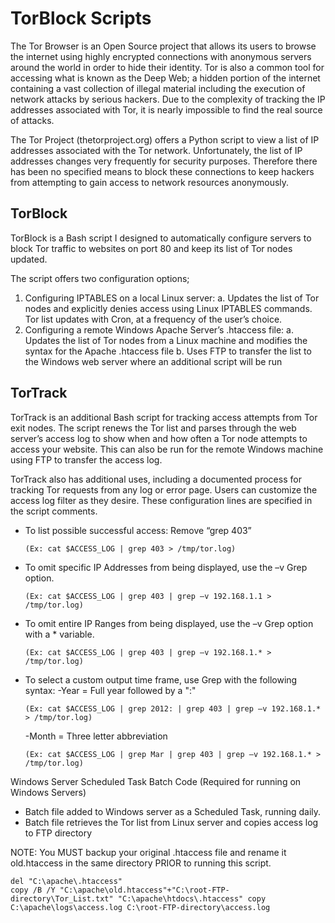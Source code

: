 # TorBlock Scripts

The Tor Browser is an Open Source project that allows its users to browse the internet using highly encrypted connections with anonymous servers around the world in order to hide their identity. Tor is also a common tool for accessing what is known as the Deep Web; a hidden portion of the internet containing a vast collection of illegal material including the execution of network attacks by serious hackers. Due to the complexity of tracking the IP addresses associated with Tor, it is nearly impossible to find the real source of attacks.

The Tor Project (thetorproject.org) offers a Python script to view a list of IP addresses associated with the Tor network. Unfortunately, the list of IP addresses changes very frequently for security purposes. Therefore there has been no specified means to block these connections to keep hackers from attempting to gain access to network resources anonymously.

## TorBlock
TorBlock is a Bash script I designed to automatically configure servers to block Tor traffic to websites on port 80 and keep its list of Tor nodes updated.

The script offers two configuration options;

1. Configuring IPTABLES on a local Linux server:
  a. Updates the list of Tor nodes and explicitly denies access using Linux IPTABLES commands. Tor list updates with Cron, at a frequency of the user’s choice.
2. Configuring a remote Windows Apache Server’s .htaccess file:
  a. Updates the list of Tor nodes from a Linux machine and modifies the syntax for the Apache .htaccess file
  b. Uses FTP to transfer the list to the Windows web server where an additional script will be run

## TorTrack
TorTrack is an additional Bash script for tracking access attempts from Tor exit nodes. The script renews the Tor list and parses through the web server’s access log to show when and how often a Tor node attempts to access your website. This can also be run for the remote Windows machine using FTP to transfer the access log.

TorTrack also has additional uses, including a documented process for tracking Tor requests from any log or error page. Users can customize the access log filter as they desire. These configuration lines are specified in the script comments.

- To list possible successful access: Remove “grep 403”
  ```shell
  (Ex: cat $ACCESS_LOG | grep 403 > /tmp/tor.log)
  ```
- To omit specific IP Addresses from being displayed, use the –v Grep option.
  ```shell
  (Ex: cat $ACCESS_LOG | grep 403 | grep –v 192.168.1.1 > /tmp/tor.log)
  ```
- To omit entire IP Ranges from being displayed, use the –v Grep option with a * variable.
  ```shell
  (Ex: cat $ACCESS_LOG | grep 403 | grep –v 192.168.1.* > /tmp/tor.log)
  ```
- To select a custom output time frame, use Grep with the following syntax:
  -Year = Full year followed by a ":"
    ```shell
    (Ex: cat $ACCESS_LOG | grep 2012: | grep 403 | grep –v 192.168.1.* > /tmp/tor.log) 
    ```
  -Month = Three letter abbreviation
    ```shell
    (Ex: cat $ACCESS_LOG | grep Mar | grep 403 | grep –v 192.168.1.* > /tmp/tor.log)
    ```
    
Windows Server Scheduled Task Batch Code (Required for running on Windows Servers)
- Batch file added to Windows server as a Scheduled Task, running daily.
- Batch file retrieves the Tor list from Linux server and copies access log to FTP directory

NOTE: You MUST backup your original .htaccess file and rename it old.htaccess in the same directory PRIOR to running this script.
```shell
del "C:\apache\.htaccess"
copy /B /Y "C:\apache\old.htaccess"+"C:\root-FTP-directory\Tor_List.txt" "C:\apache\htdocs\.htaccess" copy C:\apache\logs\access.log C:\root-FTP-directory\access.log
```
